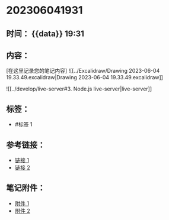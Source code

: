 # 202306041931

## 时间： {{data}} 19:31

## 内容：

[在这里记录您的笔记内容]
![[../Excalidraw/Drawing 2023-06-04 19.33.49.excalidraw|Drawing 2023-06-04 19.33.49.excalidraw]]

![[../develop/live-server#3. Node.js live-server|live-server]]

## 标签：

- #标签 1

## 参考链接：

- [链接 1](URL)
- [链接 2](URL)

## 笔记附件：

- [附件 1](附件文件路径)
- [附件 2](附件文件路径)
